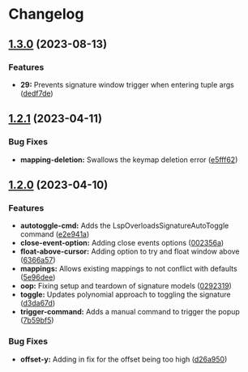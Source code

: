 # Changelog

## [1.3.0](https://github.com/Issafalcon/lsp-overloads.nvim/compare/v1.2.1...v1.3.0) (2023-08-13)


### Features

* **29:** Prevents signature window trigger when entering tuple args ([dedf7de](https://github.com/Issafalcon/lsp-overloads.nvim/commit/dedf7de90e9762cb9ee44dec8f5d189faa542103))

## [1.2.1](https://github.com/Issafalcon/lsp-overloads.nvim/compare/v1.2.0...v1.2.1) (2023-04-11)


### Bug Fixes

* **mapping-deletion:** Swallows the keymap deletion error ([e5fff62](https://github.com/Issafalcon/lsp-overloads.nvim/commit/e5fff6210c7802e54d1888c4bf8bc50196a2bd14))

## [1.2.0](https://github.com/Issafalcon/lsp-overloads.nvim/compare/v1.1.0...v1.2.0) (2023-04-10)


### Features

* **autotoggle-cmd:** Adds the LspOverloadsSignatureAutoToggle command ([e2e941a](https://github.com/Issafalcon/lsp-overloads.nvim/commit/e2e941aed36ae0677bef65c823d9c600d37928bd))
* **close-event-option:** Adding close events options ([002356a](https://github.com/Issafalcon/lsp-overloads.nvim/commit/002356aac2711535a231322e43bec09893f332b4))
* **float-above-cursor:** Adding option to try and float window above ([6366a57](https://github.com/Issafalcon/lsp-overloads.nvim/commit/6366a57f90d74ccfcf0b64b634a4b8ec84c5f1c6))
* **mappings:** Allows existing mappings to not conflict with defaults ([5e96dee](https://github.com/Issafalcon/lsp-overloads.nvim/commit/5e96dee8138d50580b90dd19b4f4536f64d2ee18))
* **oop:** Fixing setup and teardown of signature models ([0292319](https://github.com/Issafalcon/lsp-overloads.nvim/commit/0292319c11522c480d6326aa462cc454f3d0aa3c))
* **toggle:** Updates polynomial approach to toggling the signature ([d3da67d](https://github.com/Issafalcon/lsp-overloads.nvim/commit/d3da67d109c01fab46b07ec52e5e20b15323907a))
* **trigger-command:** Adds a manual command to trigger the popup ([7b59bf5](https://github.com/Issafalcon/lsp-overloads.nvim/commit/7b59bf568ab5da03542d0d3f470c9753809cd636))


### Bug Fixes

* **offset-y:** Adding in fix for the offset being too high ([d26a950](https://github.com/Issafalcon/lsp-overloads.nvim/commit/d26a950365eebb5f47aae2040162e431fc4729a1))
